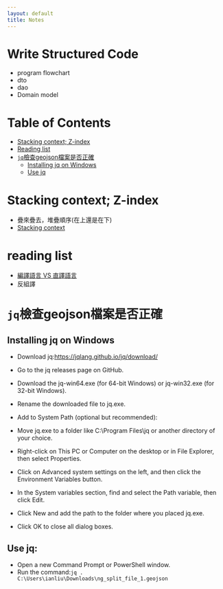 ```yaml
---
layout: default
title: Notes
---
```

# Write Structured Code
- program flowchart
- dto
- dao
- Domain model

# Table of Contents
- [Stacking context; Z-index](#stacking-context-z-index)
- [Reading list](#reading-list)
- [`jq`檢查geojson檔案是否正確](#jq檢查geojson檔案是否正確)
  - [Installing jq on Windows](#installing-jq-on-windows)
  - [Use jq](#use-jq)

# Stacking context; Z-index
- 疊來疊去，堆疊順序(在上還是在下)
- [Stacking context](https://developer.mozilla.org/en-US/docs/Web/CSS/CSS_positioned_layout/Understanding_z-index/Stacking_context)

# reading list
- [編譯語言 VS 直譯語言](https://totoroliu.medium.com/%E7%B7%A8%E8%AD%AF%E8%AA%9E%E8%A8%80-vs-%E7%9B%B4%E8%AD%AF%E8%AA%9E%E8%A8%80-5f34e6bae051)
- 反組譯

# `jq`檢查geojson檔案是否正確
## Installing jq on Windows
- Download jq:https://jqlang.github.io/jq/download/

- Go to the jq releases page on GitHub.
- Download the jq-win64.exe (for 64-bit Windows) or jq-win32.exe (for 32-bit Windows).
- Rename the downloaded file to jq.exe.
- Add to System Path (optional but recommended):

- Move jq.exe to a folder like C:\Program Files\jq or another directory of your choice.
- Right-click on This PC or Computer on the desktop or in File Explorer, then select Properties.
- Click on Advanced system settings on the left, and then click the Environment Variables button.
- In the System variables section, find and select the Path variable, then click Edit.
- Click New and add the path to the folder where you placed jq.exe.
- Click OK to close all dialog boxes.

## Use jq:
- Open a new Command Prompt or PowerShell window.
- Run the command:`jq . C:\Users\ianliu\Downloads\ng_split_file_1.geojson`